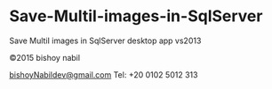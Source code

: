 # Save-MultiI-images-in-SqlServer
Save MultiI images in SqlServer desktop app vs2013


©2015 bishoy nabil 

bishoyNabildev@gmail.com
Tel: ‎+20 0102 5012 313
